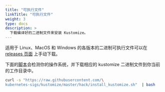 ```yaml
---
title: "可执行文件"
linkTitle: "可执行文件"
weight: 3
type: docs
description: >
  下载编译好的二进制文件来安装 Kustomize。
---
```


适用于 Linux、MacOS 和 Windows 的各版本的二进制可执行文件可以在 [releases 页面] 上手动下载。

下面的[脚本]会检测你的操作系统，并下载相应的 kustomize 二进制文件到你当前的工作目录中。

```bash
curl -s "https://raw.githubusercontent.com/\
kubernetes-sigs/kustomize/master/hack/install_kustomize.sh"  | bash
```

[releases 页面]: https://github.com/kubernetes-sigs/kustomize/releases
[脚本]: https://raw.githubusercontent.com/kubernetes-sigs/kustomize/master/hack/install_kustomize.sh
